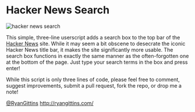 Hacker News Search
==================

![hacker news search](http://ryangittins.com/img/hacker-news-search.png)

This simple, three-line userscript adds a search box to the top bar of the
[Hacker News](https://news.ycombinator.com/) site.  While it may seem a bit
obscene to desecrate the iconic Hacker News title bar, it makes the site
significantly more usable.  The search box functions in exactly the same manner
as the often-forgotten one at the bottom of the page.  Just type your search
terms in the box and press enter!

While this script is only three lines of code, please feel free to comment,
suggest improvements, submit a pull request, fork the repo, or drop me a note!

[@RyanGittins](http://twitter.com/RyanGittins)
http://ryangittins.com/
